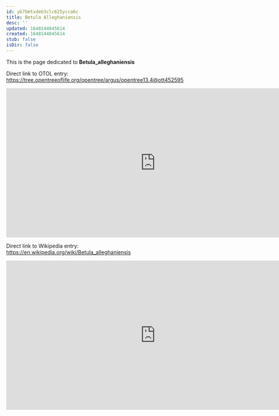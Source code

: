 ```yaml
---
id: yb7bmtxdeb3clc625ycca6c
title: Betula Alleghaniensis
desc: ''
updated: 1648144045614
created: 1648144045614
stub: false
isDir: false
---
```

This is the page dedicated to **Betula_alleghaniensis**


Direct link to OTOL entry: https://tree.opentreeoflife.org/opentree/argus/opentree13.4@ott452595



<html>
    <body>
    <iframe src="https://tree.opentreeoflife.org/opentree/argus/opentree13.4@ott452595"
    width="800" height="400" frameborder="0" allowfullscreen> </iframe>
    </body>
</html>
    


Direct link to Wikipedia entry: https://en.wikipedia.org/wiki/Betula_alleghaniensis



<html>
    <body>
    <iframe src="https://en.wikipedia.org/wiki/Betula_alleghaniensis"
    width="800" height="400" frameborder="0" allowfullscreen> </iframe>
    </body>
</html>
    
